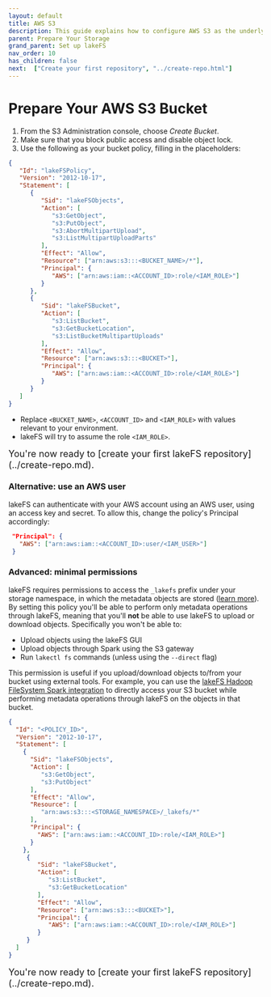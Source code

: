 ```yaml
---
layout: default
title: AWS S3
description: This guide explains how to configure AWS S3 as the underlying storage layer.
parent: Prepare Your Storage
grand_parent: Set up lakeFS
nav_order: 10
has_children: false
next:  ["Create your first repository", "../create-repo.html"]
---
```


# Prepare Your AWS S3 Bucket

1. From the S3 Administration console, choose _Create Bucket_.
2. Make sure that you block public access and disable object lock.
3. Use the following as your bucket policy, filling in the placeholders:

```json
{
   "Id": "lakeFSPolicy",
   "Version": "2012-10-17",
   "Statement": [
      {
         "Sid": "lakeFSObjects",
         "Action": [
            "s3:GetObject",
            "s3:PutObject",
            "s3:AbortMultipartUpload",
            "s3:ListMultipartUploadParts"
         ],
         "Effect": "Allow",
         "Resource": ["arn:aws:s3:::<BUCKET_NAME>/*"],
         "Principal": {
            "AWS": ["arn:aws:iam::<ACCOUNT_ID>:role/<IAM_ROLE>"]
         }
      },
      {
         "Sid": "lakeFSBucket",
         "Action": [
            "s3:ListBucket",
            "s3:GetBucketLocation",
            "s3:ListBucketMultipartUploads"
         ],
         "Effect": "Allow",
         "Resource": ["arn:aws:s3:::<BUCKET>"],
         "Principal": {
            "AWS": ["arn:aws:iam::<ACCOUNT_ID>:role/<IAM_ROLE>"]
         }
      }
   ]
}
```
* Replace `<BUCKET_NAME>`, `<ACCOUNT_ID>` and `<IAM_ROLE>` with values relevant to your environment.
* lakeFS will try to assume the role `<IAM_ROLE>`.

<span style="font-size:1.3em;" class="mt-2">
You're now ready to [create your first lakeFS repository](../create-repo.md).
</span>

### Alternative: use an AWS user

lakeFS can authenticate with your AWS account using an AWS user, using an access key and secret. To allow this, change the policy's Principal accordingly:
```json
 "Principal": {
   "AWS": ["arn:aws:iam::<ACCOUNT_ID>:user/<IAM_USER>"]
 }
```


### Advanced: minimal permissions

lakeFS requires permissions to access the `_lakefs` prefix under your storage namespace, in which the metadata
objects are stored ([learn more](../../understand/versioning-internals.md#constructing-a-consistent-view-of-the-keyspace-ie-a-commit)).  
By setting this policy you'll be able to perform only metadata operations through lakeFS, meaning that you'll **not** be able
to use lakeFS to upload or download objects. Specifically you won't be able to:
* Upload objects using the lakeFS GUI
* Upload objects through Spark using the S3 gateway
* Run `lakectl fs` commands (unless using the `--direct` flag)

This permission is useful if you upload/download objects to/from your bucket using external tools.
For example, you can use the [lakeFS Hadoop FileSystem Spark integration](../../integrations/spark.md#access-lakefs-using-the-lakefs-specific-hadoop-filesystem)
to directly access your S3 bucket while performing metadata operations through lakeFS on the objects in that bucket.

```json
{
  "Id": "<POLICY_ID>",
  "Version": "2012-10-17",
  "Statement": [
    {
      "Sid": "lakeFSObjects",
      "Action": [
         "s3:GetObject",
         "s3:PutObject"
      ],
      "Effect": "Allow",
      "Resource": [
         "arn:aws:s3:::<STORAGE_NAMESPACE>/_lakefs/*"
      ],
      "Principal": {
        "AWS": ["arn:aws:iam::<ACCOUNT_ID>:role/<IAM_ROLE>"]
      }
    },
     {
        "Sid": "lakeFSBucket",
        "Action": [
           "s3:ListBucket",
           "s3:GetBucketLocation"
        ],
        "Effect": "Allow",
        "Resource": ["arn:aws:s3:::<BUCKET>"],
        "Principal": {
           "AWS": ["arn:aws:iam::<ACCOUNT_ID>:role/<IAM_ROLE>"]
        }
     }
  ]
}
```

<span style="font-size:1.3em;">
You're now ready to [create your first lakeFS repository](../create-repo.md).
</span>
